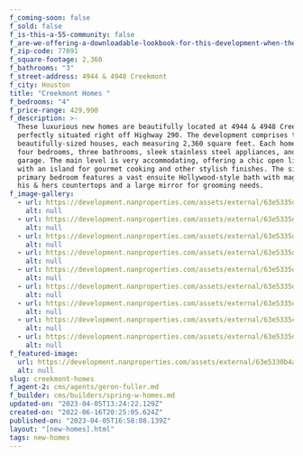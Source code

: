 ```yaml
---
f_coming-soon: false
f_sold: false
f_is-this-a-55-community: false
f_are-we-offering-a-downloadable-lookbook-for-this-development-when-they-submit-their-contact-info: false
f_zip-code: 77091
f_square-footage: 2,360
f_bathrooms: "3"
f_street-address: 4944 & 4948 Creekmont
f_city: Houston
title: "Creekmont Homes "
f_bedrooms: "4"
f_price-range: 429,990
f_description: >-
  These luxurious new homes are beautifully located at 4944 & 4948 Creekmont dr,
  perfectly situated right off Highway 290. The development comprises two
  beautifully-sized houses, each measuring 2,360 square feet. Each home boasts
  four bedrooms, three bathrooms, sleek stainless steel appliances, and a 2-car
  garage. The main level is very accommodating, offering a chic open living area
  with an island for gourmet cooking and other stylish finishes. The sizable
  primary bedroom features a vast ensuite Hollywood-style bath with magnificent
  his & hers countertops and a large mirror for grooming needs.
f_image-gallery:
  - url: https://development.nanproperties.com/assets/external/63e5335dc4c55f3324553acd_img_426.jpg
    alt: null
  - url: https://development.nanproperties.com/assets/external/63e5335d99b3ac4f73dc0d2f_img_427.jpg
    alt: null
  - url: https://development.nanproperties.com/assets/external/63e5335d2b7df712a3408eba_img_428.jpg
    alt: null
  - url: https://development.nanproperties.com/assets/external/63e5335d4b48f9d23c297b84_rmm_2734-hdr.jpg
    alt: null
  - url: https://development.nanproperties.com/assets/external/63e5335d43efaa11296cf523_rmm_2737-hdr.jpg
    alt: null
  - url: https://development.nanproperties.com/assets/external/63e5335d43efaa7f4c6cf524_rmm_2743-hdr.jpg
    alt: null
  - url: https://development.nanproperties.com/assets/external/63e5335d5ae738e8e7b7ff8c_rmm_2755-hdr.jpg
    alt: null
  - url: https://development.nanproperties.com/assets/external/63e5335cdf4c85412cfb52cd_rmm_2794-hdr.jpg
    alt: null
  - url: https://development.nanproperties.com/assets/external/63e5335d4a86b779380ae2af_rmm_2821-hdr.jpg
    alt: null
f_featured-image:
  url: https://development.nanproperties.com/assets/external/63e5330b4a86b7b3d70ae16d_img_408.jpg
  alt: null
slug: creekmont-homes
f_agent-2: cms/agents/geron-fuller.md
f_builder: cms/builders/spring-w-homes.md
updated-on: "2023-04-05T13:24:22.129Z"
created-on: "2022-06-16T20:25:05.624Z"
published-on: "2023-04-05T16:58:08.139Z"
layout: "[new-homes].html"
tags: new-homes
---
```

